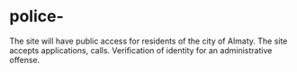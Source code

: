 # police-
The site will have public access for residents of the city of Almaty. The site accepts applications, calls. Verification of identity for an administrative offense.
